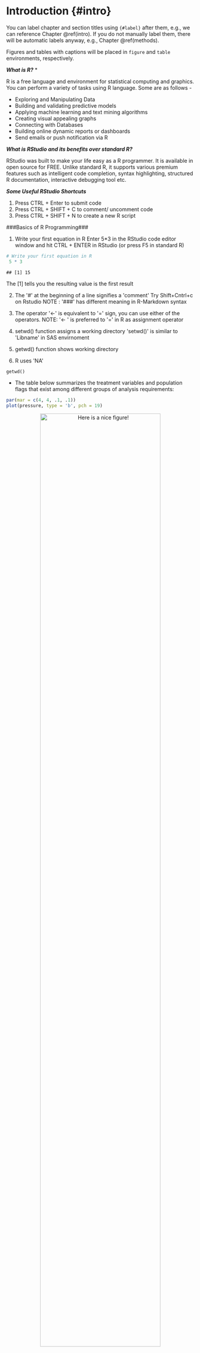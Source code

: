 # Introduction {#intro}

You can label chapter and section titles using `{#label}` after them, e.g., we can reference Chapter \@ref(intro). If you do not manually label them, there will be automatic labels anyway, e.g., Chapter \@ref(methods).

Figures and tables with captions will be placed in `figure` and `table` environments, respectively.

***What is R?*** \*

R is a free language and environment for statistical computing and graphics. You can perform a variety of tasks using R language. Some are as follows -

-   Exploring and Manipulating Data
-   Building and validating predictive models
-   Applying machine learning and text mining algorithms
-   Creating visual appealing graphs
-   Connecting with Databases
-   Building online dynamic reports or dashboards
-   Send emails or push notification via R

***What is RStudio and its benefits over standard R?***

RStudio was built to make your life easy as a R programmer. It is available in open source for FREE. Unlike standard R, it supports various premium features such as intelligent code completion, syntax highlighting, structured R documentation, interactive debugging tool etc.

***Some Useful RStudio Shortcuts***

1.  Press CTRL + Enter to submit code
2.  Press CTRL + SHIFT + C to comment/ uncomment code
3.  Press CTRL + SHIFT + N to create a new R script

\#\#\#Basics of R Programming\#\#\#

1.  Write your first equation in R Enter 5\*3 in the RStudio code editor window and hit CTRL + ENTER in RStudio (or press F5 in standard R)


```r
# Write your first equation in R 
 5 * 3 
```

```
## [1] 15
```

The [1] tells you the resulting value is the first result

2.  The '\#' at the beginning of a line signifies a 'comment' Try Shift+Cntrl+c on Rstudio NOTE : '\#\#\#' has different meaning in R-Markdown syntax

3.  The operator '\<-' is equivalent to '=' sign, you can use either of the operators. NOTE: '\<- ' is preferred to '=' in R as assignment operator

4.  setwd() function assigns a working directory 'setwd()' is similar to 'Libname' in SAS envirnoment

5.  getwd() function shows working directory

6.  R uses 'NA'

``` {.{.{.{.{.{.{.{.{.{.{.{.{r#setwd(\\\\\\\\\\\\\\\\\\\\\\\\\\\\\\\\\\\\\\\\\\\\\\\\\\\\\\\\\\\\\\\\\\\\\\\\\\\\\\\\\\\\\\\\\\\\\\\\\\\\\\\\\\\\\\\\\\\\\\\\\\\\\\\\\\\\\\\\\\\\\\\\\\\\\\\\\\\\\\\\\\\\\\\\\\\\\\\\\\\\\\\\\\\\\\\\\\\\\\\\\\\\\\\\\\\\\\\\\\\\\\\\\\\\\\\\\\\\\\\\\\\\\\\\\\\\\\\\\\\\\\\\\\\\\\\\\\\\\\\\\\\\\\\\\\\\\\\\\\\\\\\\\\\\\\\\\\\\\\\\\\\\\\\\\\\\\\\\\\\\\\\\\\\\\\\\\\\\\\\\\\\\\\\\\\\\\\\\\\\\\\\\\\\\\\\\\\\\\\\\\\\\\\\\\\\\\\\\\\\\\\\\\\\\\\\\\\\\\\\\\\\\\\\\\\\\\\\\\\\\\\\\\\\\\\\\\\\\\\\\\\\\\\\\\\\\\\\\\\\\\\\\\\\\\\\\\\\\\\\\\\\\\\\\\\\\\\\\\\\\\\\\\\\\\\\\\\\\\\\\\\\\\\\\\\\\\\\\\\\\\\\\\\\\\\\\\\\\\\\\\\\\\\\\\\\\\\\\\\\\\\\\\\\\\\\\\\\\\\\\\\\\\\\\\\\\\\\\\\\\\\\\\\\\\\\\\\\\\\\\\\\\\\\\\\\\\\\\\\\\\\\\\\\\\\\\\\\\\\\\\\\\\\\\\\\\\\\\\\\\\\\\\\\\\\\\\\\\\\\\\\\\\\\\\\\\\\\\\\\\\\\\\\\\\\\\\\\\\\\\\\\\\\\\\\\\\\\\\\\\\\\\\\\\\\\\\\\\\\\\\\\\\\\\\\\\\\\\\\\\\\\\\\\\\\\\\\\\\\\\\\\\\\\\\\\\\\\\\\\\\\\\\\\\\\\\\\\\\\\\\\\\\\\\\\\\\\\\\\\\\\\\\\\\\\\\\\\\\\\\\\\\\\\\\\\\\\\\\\\\\\\\\\\\\\\\\\\\\\\\\\\\\\\\\\\\\\\\\\\\\\\\\\\\\\\\\\\\\\\\\\\\\\\\\\\\\\\\\\\\\\\\\\\\\\\\\\\\\\\\\\\\\\\\\\\\\\\\\\\\\\\\\\\\\\\\\\\\\\\\\\\\\\\\\\\\\\\\\\\\\\\\\\\\\\\\\\\\\\\\\\\\\\\\\\\\\\\\\\\\\\\\\\\\\\\\\\\\\\\\\\\\\\\\\\\\\\\\\\\\\\\\\\\\\\\\\\\\\\\\\\\\\\\\\\\\\\\\\\\\\\\\\\\\\\\\\\\\\\\\\\\\\\\\\\\\\\\\\\\\\\\\\\\\\\\\\\\\\\\\\\\\\\\\\\\\\\\\\\\\\\\\\\\\\\\\\\\\\\\\\\\\\\\\\\\\\\\\\\\\\\\\\\\\\\\\\\\\\\\\\\\\\\\\\\\\\\\\\\\\\\\\\\\\\\\\\\\\\\\\\\\\\\\\\\\\\\\\\\\\\\\\\\\\\\\\\\\\\\\\\\\\\\\\\\\\\\\\\\\\\\\\\\\\\\\\\\\\\\\\\\\\\\\\\\\\\\\\\\\\\\\\\\\\\\\\\\\\\\\\\\\\\\\\\\\\\\\\\\\\\\\\\\\\\\\\\\\\\\\\\\\\\\\\\\\\\\\\\\\\\\\\\\\\\\\\\\\\\\\\\\\\\\\\\\\\\\\\\\\\\\\\\\\\\\\\\\\\\\\\\\\\\\\\\\\\\\\\\\\\\\\\\\\\\\\\\\\\\\\\\\\\\\\\\\\\\\\\\\\\\\\\\\\\\\\\\\\\\\\\\\\\\\\\\\\\\\\\\\\\\\\\\\\\\\\\\\\\\\\\\\\\\\\\\\\\\\\\\\\\\\\\\\\\\\\\\\\\\\\\\\\\\\\\\\\\\\\\\\\\\\\\\\\\\\\\\\\\\\\\\\\\\\\\\\\\\\\\\\\\\\\\\\\\\\\\\\\\\\\\\\\\\\\\\\\\\\\\\\\\\\\\\\\\\\\\\\\\\\\\\\\\\\\\\\\\\\\\\\\\\\\\\\\\\\\\\\\\\\\\\\\\\\\\\\\\\\\\\\\\\\\\\\\\\\\\\\\\\\\\\\\\\\\\\\\\\\\\\\\\\\\\\\\\\\\\\\\\\\\\\\\\\\\\\\\\\\\\\\\\\\\\\\\\\\\\\\\\\\\\\\\\\\\\\\\\\\\\\\\\\\\\\\\\\\\\\\\\\\\\\\\\\\\\\\\\\\\\\\\\\\\\\\\\\\\\\\\\\\\\\\\\\\\\\\\\\\\\\\\\\\\\\\\\\\\\\\\\\\\\\\\\\\\\\\\\\\\\\\\\\\\\\\\\\\\\\\\\\\\\\\\\\\\\\\\\\\\\\\\\\\\\\\\\\\\\\\\\\\\\\\\\\\\\\\\\\\\\\\\\\\\\\\\\\\\\\\\\\\\\\\\\\\\\\\\\\\\\\\\\\\\\\\\\\\\\\\\\\\\\\\\\\\\\\\\\\\\\\\\\\\\\\\\\\\\\\\\\\\\\\\\\\\\\\\\\\\\\\\\\\\\\\\\\\\\\\\\\\\\\\\\\\\\\\\\\\\\\\\\\\\\\\\\\\\\\\\\\\\\\\\\\\\\\\\\\\\\\\\\\\\\\\\\\\\\\\\\\\\\\\\\\\\\\\\\\\\\\\\\\\\\\\\\\\\\\\\\\\\\\\\\\\\\\\\\\\\\\\\\\\\\\\\\\\\\\\\\\\\\\\\\\\\\\\\\\\\\\\\\\\\\\\\\\\\\\\\\\\\\\\\\\\\\\\\\\\\\\\\\\\\\\\\\\\\\\\\\\\\\\\\\\\\\\\\\\\\\\\\\\\\\\\\\\\\\\\\\\\\\\\\\\\\\\\\\\\\\\\\\\\\\\\\\\\\\\\\\\\\\\\\\\\\\\\\\\\\\\\\\\\\\\\\\\\\\\\\\\\\\\\\\\\\\\\\\\\\\\\\\\\\\\\\\\\\\\\\\\\\\\\\\\\\\\\\\\\\\\\\\\\\\\\\\\\\\\\\\\\\\\\\\\\\\\\\\\\\\\\\\\\\\\\\\\\\\\\\\\\\\\\\\\\\\\\\\\\\\\\\\\\\\\\\\\\\\\\\\\\\\\\\\\\\\\\\\\\\\\\\\\\\\\\\\\\\\\\\\\\\\\\\\\\\\\\\\\\\\\\\\\\\\\\\\\\\\\\\\\\\\\\\\\\\\\\\\\\\\\\\\\\\\\\\\\\\\\\\\\\\\\\\\\\\\\\\\\\\\\\\\\\\\\\\\\\\\\\\\\\\\\\\\\\\\\\\\\\\\\\\\\\\\\\\\\\\\\\\\\\\\\\\\\\\\\\\\\\\\\\\\\\\\\\\\\\\\\\\\\\\\\\\\\\\\\\\\\\\\\\\\\\\\\\\\\\\\\\\\\\\\\\\\\\\\\\\\\\\\\\\\\\\\\\\\\\\\\\\\\\\\\\\\\\\\\\\\\\\\\\\\\\\\\\\\\\\\\\\\\\\\\\\\\\\\\\\\\\\\\\\\\\\\\\\\\\\\\\\\\\\\\\\\\\\\\\\\\\\\\\\\\\\\\\\\\\\\\\\\\\\\\\\\\\\\\\\\\\\\\\\\\\\\\\\\\\\\\\\\\\\\\\\\\\\\\\\\\\\\\\\\\\\\\\\\\\\\\\\\\\\\\\\\\\\\\\\\\\\\\\\\\\\\\\\\\\\\\\\\\\\\\\\\\\\\\\\\\\\\\\\\\\\\\\\\\\\\\\\\\\\\\\\\\\\\\\\\\\\\\\\\\\\\\\\\\\\\\\\\\\\\\\\\\\\\\\\\\\\\\\\\\\\\\\\\\\\\\\\\\\\\\\\\\\\\\\\\\\\\\\\\\\\\\\\\\\\\\\\\\\\\\\\\\\\\\\\\\\\\\\\\\\\\\\\\\\\\\\\\\\\\\\\\\\\\\\\\\\\\\\\\\\\\\\\\\\\\\\\\\\\\\\\\\\\\\\\\\\\\\\\\\\\\\\\\\\\\\\\\\\\\\\\\\\\\\\\\\\\\\\\\\\\\\\\\\\\\\\\\\\\\\\\\\\\\\\\\\\\\\\\\\\\\\\\\\\\\\\\\\\\\\\\\\\\\\\\\\\\\\\\\\\\\\\\\\\\\\\\\\\\\\\\\\\\\\\\\\\\\\\\\\\\\\\\\\\\\\\\\\\\\\\\\\\\\\\\\\\\\\\\\\\\\\\\\\\\\\\\\\\\\\\\\\\\\\\\\\\\\\\\\\\\\\\\\\\\\\\\\\\\\\\\\\\\\\\\\\\\\"c:/users/tatav/onedrive/desktop/pharama_book/book_example/book_example\\\\\\\\\\\\\\\\\\\\\\\\\\\\\\\\\\\\\\\\\\\\\\\\\\\\\\\\\\\\\\\\\\\\\\\\\\\\\\\\\\\\\\\\\\\\\\\\\\\\\\\\\\\\\\\\\\\\\\\\\\\\\\\\\\\\\\\\\\\\\\\\\\\\\\\\\\\\\\\\\\\\\\\\\\\\\\\\\\\\\\\\\\\\\\\\\\\\\\\\\\\\\\\\\\\\\\\\\\\\\\\\\\\\\\\\\\\\\\\\\\\\\\\\\\\\\\\\\\\\\\\\\\\\\\\\\\\\\\\\\\\\\\\\\\\\\\\\\\\\\\\\\\\\\\\\\\\\\\\\\\\\\\\\\\\\\\\\\\\\\\\\\\\\\\\\\\\\\\\\\\\\\\\\\\\\\\\\\\\\\\\\\\\\\\\\\\\\\\\\\\\\\\\\\\\\\\\\\\\\\\\\\\\\\\\\\\\\\\\\\\\\\\\\\\\\\\\\\\\\\\\\\\\\\\\\\\\\\\\\\\\\\\\\\\\\\\\\\\\\\\\\\\\\\\\\\\\\\\\\\\\\\\\\\\\\\\\\\\\\\\\\\\\\\\\\\\\\\\\\\\\\\\\\\\\\\\\\\\\\\\\\\\\\\\\\\\\\\\\\\\\\\\\\\\\\\\\\\\\\\\\\\\\\\\\\\\\\\\\\\\\\\\\\\\\\\\\\\\\\\\\\\\\\\\\\\\\\\\\\\\\\\\\\\\\\\\\\\\\\\\\\\\\\\\\\\\\\\\\\\\\\\\\\\\\\\\\\\\\\\\\\\\\\\\\\\\\\\\\\\\\\\\\\\\\\\\\\\\\\\\\\\\\\\\\\\\\\\\\\\\\\\\\\\\\\\\\\\\\\\\\\\\\\\\\\\\\\\\\\\\\\\\\\\\\\\\\\\\\\\\\\\\\\\\\\\\\\\\\\\\\\\\\\\\\\\\\\\\\\\\\\\\\\\\\\\\\\\\\\\\\\\\\\\\\\\\\\\\\\\\\\\\\\\\\\\\\\\\\\\\\\\\\\\\\\\\\\\\\\\\\\\\\\\\\\\\\\\\\\\\\\\\\\\\\\\\\\\\\\\\\\\\\\\\\\\\\\\\\\\\\\\\\\\\\\\\\\\\\\\\\\\\\\\\\\\\\\\\\\\\\\\\\\\\\\\\\\\\\\\\\\\\\\\\\\\\\\\\\\\\\\\\\\\\\\\\\\\\\\\\\\\\\\\\\\\\\\\\\\\\\\\\\\\\\\\\\\\\\\\\\\\\\\\\\\\\\\\\\\\\\\\\\\\\\\\\\\\\\\\\\\\\\\\\\\\\\\\\\\\\\\\\\\\\\\\\\\\\\\\\\\\\\\\\\\\\\\\\\\\\\\\\\\\\\\\\\\\\\\\\\\\\\\\\\\\\\\\\\\\\\\\\\\\\\\\\\\\\\\\\\\\\\\\\\\\\\\\\\\\\\\\\\\\\\\\\\\\\\\\\\\\\\\\\\\\\\\\\\\\\\\\\\\\\\\\\\\\\\\\\\\\\\\\\\\\\\\\\\\\\\\\\\\\\\\\\\\\\\\\\\\\\\\\\\\\\\\\\\\\\\\\\\\\\\\\\\\\\\\\\\\\\\\\\\\\\\\\\\\\\\\\\\\\\\\\\\\\\\\\\\\\\\\\\\\\\\\\\\\\\\\\\\\\\\\\\\\\\\\\\\\\\\\\\\\\\\\\\\\\\\\\\\\\\\\\\\\\\\\\\\\\\\\\\\\\\\\\\\\\\\\\\\\\\\\\\\\\\\\\\\\\\\\\\\\\\\\\\\\\\\\\\\\\\\\\\\\\\\\\\\\\\\\\\\\\\\\\\\\\\\\\\\\\\\\\\\\\\\\\\\\\\\\\\\\\\\\\\\\\\\\\\\\\\\\\\\\\\\\\\\\\\\\\\\\\\\\\\\\\\\\\\\\\\\\\\\\\\\\\\\\\\\\\\\\\\\\\\\\\\\\\\\\\\\\\\\\\\\\\\\\\\\\\\\\\\\\\\\\\\\\\\\\\\\\\\\\\\\\\\\\\\\\\\\\\\\\\\\\\\\\\\\\\\\\\\\\\\\\\\\\\\\\\\\\\\\\\\\\\\\\\\\\\\\\\\\\\\\\\\\\\\\\\\\\\\\\\\\\\\\\\\\\\\\\\\\\\\\\\\\\\\\\\\\\\\\\\\\\\\\\\\\\\\\\\\\\\\\\\\\\\\\\\\\\\\\\\\\\\\\\\\\\\\\\\\\\\\\\\\\\\\\\\\\\\\\\\\\\\\\\\\\\\\\\\\\\\\\\\\\\\\\\\\\\\\\\\\\\\\\\\\\\\\\\\\\\\\\\\\\\\\\\\\\\\\\\\\\\\\\\\\\\\\\\\\\\\\\\\\\\\\\\\\\\\\\\\\\\\\\\\\\\\\\\\\\\\\\\\\\\\\\\\\\\\\\\\\\\\\\\\\\\\\\\\\\\\\\\\\\\\\\\\\\\\\\\\\\\\\\\\\\\\\\\\\\\\\\\\\\\\\\\\\\\\\\\\\\\\\\\\\\\\\\\\\\\\\\\\\\\\\\\\\\\\\\\\\\\\\\\\\\\\\\\\\\\\\\\\\\\\\\\\\\\\\\\\\\\\\\\\\\\\\\\\\\\\\\\\\\\\\\\\\\\\\\\\\\\\\\\\\\\\\\\\\\\\\\\\\\\\\\\\\\\\\\\\\\\\\\\\\\\\\\\\\\\\\\\\\\\\\\\\\\\\\\\\\\\\\\\\\\\\\\\\\\\\\\\\\\\\\\\\\\\\\\\\\\\\\\\\\\\\\\\\\\\\\\\\\\\\\\\\\\\\\\\\\\\\\\\\\\\\\\\\\\\\\\\\\\\\\\\\\\\\\\\\\\\\\\\\\\\\\\\\\\\\\\\\\\\\\\\\\\\\\\\\\\\\\\\\\\\\\\\\\\\\\\\\\\\\\\\\\\\\\\\\\\\\\\\\\\\\\\\\\\\\\\\\\\\\\\\\\\\\\\\\\\\\\\\\\\\\\\\\\\\\\\\\\\\\\\\\\\\\\\\\\\\\\\\\\\\\\\\\\\\\\\\\\\\\\\\\\\\\\\\\\\\\\\\\\\\\\\\\\\\\\\\\\\\\\\\\\\\\\\\\\\\\\\\\\\\\\\\\\\\\\\\\\\\\\\\\\\\\\\\\\\\\\\\\\\\\\\\\\\\\\\\\\\\\\\\\\\\\\\\\\\\\\\\\\\\\\\\\\\\\\\\\\\\\\\\\\\\\\\\\\\\\\\\\\\\\\\\\\\\\\\\\\\\\\\\\\\\\\\\\\\\\\\\\\\\\\\\\\\\\\\\\\\\\\\\\\\\\\\\\\\\\\\\\\\\\\\\\\\\\\\\\\\\\\\\\\\\\\\\\\\\\\\\\\\\\\\\\\\\\\\\\\\\\\\\\\\\\\\\\\\\\\\\\\\\\\\\\\\\\\\\\\\\\\\\\\\\\\\\\\\\\\\\\\\\\\\\\\\\\\\\\\\\\\\\\\\\\\\\\\\\\\\\\\\\\\\\\\\\\\\\\\\\\\\\\\\\\\\\\\\\\\\\\\\\\\\\\\\\\\\\\\\\\\\\\\\\\\\\\\\\\\\\\\\\\\\\\\\\\\\\\\\\\\\\\\\\\\\\\\\\\\\\\\\\\\\\\\\\\\\\\\\\\\\\\\\\\\\\\\\\\\\\\\\\\\\\\\\\\\\\\\\\\\\\\\\\\\\\\\\\\\\\\\\\\\\\\\\\\\\\\\\\\\\\\\\\\\\\\\\\\\\\\\\\\\\\\\\\\\\\\\\\\\\\\\\\\\\\\\\\\\\\\\\\\\\\\\\\\\\\\\\\\\\\\\\\\\\\\\\\\\\\\\\\\\\\\\\\\\\\\\\\\\\\\\\\\\\\\\\\\\\\\\\\\\\\\\\\\\\\\\\\\\\\\\\\\\\\\\\\\\\\\\\\\\\\\\\\\\\\\\\\\\\\\\\\\\\\\\\\\\\\\\\\\\\\\\\\\\\\\\\\\\\\\\\\\\\\\\\\\\\\\\\\\\\\\\\\\\\\\\\\\\\\\\\\\\\\\\\\\\\\\\\\\\\\\\\\\\\\\\\\\\\\\\\\\\\\\\\\\\\\\\\\\\\\\\\\\\\\\\\\\\\\\\\\\\\\\\\\\\\\\\\\\\\\\\\\\\\\\\\\\\\\\\\\\\\\\\\\\\\\\\\\\\\\\\\\\\\\\\\\\\\\\\\\\\\\\\\\\\\\\\\\\\\\\\\\\\\\\\\\\\\\\\\\\\\\\\\\\\\\\\\\\\\\\\\\\\\\\\\\\\\\\\\\\\\\\\\\\\\\\\\\\\\\\\\\\\\\\\\\\\\\\\\\\\\\\\\\\\\\\\\\\\\\\\\")}}}}}}}}}}}}
getwd()
```

-   The table below summarizes the treatment variables and population flags that exist among different groups of analysis requirements:


```r
par(mar = c(4, 4, .1, .1))
plot(pressure, type = 'b', pch = 19)
```

<div class="figure" style="text-align: center">
<img src="01-intro_files/figure-html/nice-fig-1.png" alt="Here is a nice figure!" width="80%" />
<p class="caption">(\#fig:nice-fig)Here is a nice figure!</p>
</div>

Reference a figure by its code chunk label with the `fig:` prefix, e.g., see Figure \@ref(fig:nice-fig). Similarly, you can reference tables generated from `knitr::kable()`, e.g., see Table \@ref(tab:nice-tab).


```r
knitr::kable(
  head(iris, 20), caption = 'Here is a nice table!',
  booktabs = TRUE
)
```



Table: (\#tab:nice-tab)Here is a nice table!

| Sepal.Length| Sepal.Width| Petal.Length| Petal.Width|Species |
|------------:|-----------:|------------:|-----------:|:-------|
|          5.1|         3.5|          1.4|         0.2|setosa  |
|          4.9|         3.0|          1.4|         0.2|setosa  |
|          4.7|         3.2|          1.3|         0.2|setosa  |
|          4.6|         3.1|          1.5|         0.2|setosa  |
|          5.0|         3.6|          1.4|         0.2|setosa  |
|          5.4|         3.9|          1.7|         0.4|setosa  |
|          4.6|         3.4|          1.4|         0.3|setosa  |
|          5.0|         3.4|          1.5|         0.2|setosa  |
|          4.4|         2.9|          1.4|         0.2|setosa  |
|          4.9|         3.1|          1.5|         0.1|setosa  |
|          5.4|         3.7|          1.5|         0.2|setosa  |
|          4.8|         3.4|          1.6|         0.2|setosa  |
|          4.8|         3.0|          1.4|         0.1|setosa  |
|          4.3|         3.0|          1.1|         0.1|setosa  |
|          5.8|         4.0|          1.2|         0.2|setosa  |
|          5.7|         4.4|          1.5|         0.4|setosa  |
|          5.4|         3.9|          1.3|         0.4|setosa  |
|          5.1|         3.5|          1.4|         0.3|setosa  |
|          5.7|         3.8|          1.7|         0.3|setosa  |
|          5.1|         3.8|          1.5|         0.3|setosa  |


```r
adsl <- clinicalfd::adsl 
head(adsl)
```

```
##        studyid     usubjid subjid siteid sitegr1                  arm
## 1 CDISCPILOT01 01-701-1015   1015    701     701              Placebo
## 2 CDISCPILOT01 01-701-1023   1023    701     701              Placebo
## 3 CDISCPILOT01 01-701-1028   1028    701     701 Xanomeline High Dose
## 4 CDISCPILOT01 01-701-1033   1033    701     701  Xanomeline Low Dose
## 5 CDISCPILOT01 01-701-1034   1034    701     701 Xanomeline High Dose
## 6 CDISCPILOT01 01-701-1047   1047    701     701              Placebo
##                 trt01p trt01pn               trt01a trt01an     trtsdt
## 1              Placebo       0              Placebo       0 2014-01-02
## 2              Placebo       0              Placebo       0 2012-08-05
## 3 Xanomeline High Dose      81 Xanomeline High Dose      81 2013-07-19
## 4  Xanomeline Low Dose      54  Xanomeline Low Dose      54 2014-03-18
## 5 Xanomeline High Dose      81 Xanomeline High Dose      81 2014-07-01
## 6              Placebo       0              Placebo       0 2013-02-12
##       trtedt trtdur avgdd cumdose age agegr1 agegr1n  ageu  race racen sex
## 1 2014-07-02    182   0.0       0  63    <65       1 YEARS WHITE     1   F
## 2 2012-09-01     28   0.0       0  64    <65       1 YEARS WHITE     1   M
## 3 2014-01-14    180  77.7   13986  71  65-80       2 YEARS WHITE     1   M
## 4 2014-03-31     14  54.0     756  74  65-80       2 YEARS WHITE     1   M
## 5 2014-12-30    183  76.9   14067  77  65-80       2 YEARS WHITE     1   F
## 6 2013-03-09     26   0.0       0  85    >80       3 YEARS WHITE     1   F
##                   ethnic saffl ittfl efffl comp8fl comp16fl comp24fl disconfl
## 1     HISPANIC OR LATINO     Y     Y     Y       Y        Y        Y         
## 2     HISPANIC OR LATINO     Y     Y     Y       N        N        N        Y
## 3 NOT HISPANIC OR LATINO     Y     Y     Y       Y        Y        Y         
## 4 NOT HISPANIC OR LATINO     Y     Y     Y       N        N        N        Y
## 5 NOT HISPANIC OR LATINO     Y     Y     Y       Y        Y        Y         
## 6 NOT HISPANIC OR LATINO     Y     Y     Y       N        N        N        Y
##   dsraefl dthfl bmibl bmiblgr1 heightbl weightbl educlvl   disonsdt durdis
## 1                25.1   25-<30    147.3     54.4      16 2010-04-30   43.9
## 2       Y        30.4     >=30    162.6     80.3      14 2006-03-11   76.4
## 3                31.4     >=30    177.8     99.3      16 2009-12-16   42.8
## 4                28.8   25-<30    175.3     88.5      12 2009-08-02   55.3
## 5                26.1   25-<30    154.9     62.6       9 2011-09-29   32.9
## 6       Y        30.4     >=30    148.6     67.1       8 2009-07-26   42.0
##   durdsgr1   visit1dt    rfstdtc    rfendtc visnumen     rfendt
## 1     >=12 2013-12-26 2014-01-02 2014-07-02       12 2014-07-02
## 2     >=12 2012-07-22 2012-08-05 2012-09-02        5 2012-09-02
## 3     >=12 2013-07-11 2013-07-19 2014-01-14       12 2014-01-14
## 4     >=12 2014-03-10 2014-03-18 2014-04-14        5 2014-04-14
## 5     >=12 2014-06-24 2014-07-01 2014-12-30       12 2014-12-30
## 6     >=12 2013-01-22 2013-02-12 2013-03-29        6 2013-03-29
##                       dcdecod         dcreascd mmsetot
## 1                   COMPLETED        Completed      23
## 2               ADVERSE EVENT    Adverse Event      23
## 3                   COMPLETED        Completed      23
## 4 STUDY TERMINATED BY SPONSOR Sponsor Decision      23
## 5                   COMPLETED        Completed      21
## 6               ADVERSE EVENT    Adverse Event      23
```

# **Study CDISC Pilot01 Guide**

**Note on Input Data Sources**

The analysis files for this study were derived from the submitted SDTM files. SDTM files were prepared from CRF data according to version 3.1.2 of the SDTM IG (with amendment 1).

No non-CRF or non-SDTM data were used to create the ADaM data.

The datasets include only subjects who were enrolled in the study. Subjects who failed screening criteria were not included in analysis datasets.

**Where to Find Key Data**

**Demographics and Populations**

The ADSL (Subject Level Analysis Data) dataset contains all subject-level variables for demographics, subject characteristics, and population flags.

[**Safety**]{.ul}

Key safety data are found in the datasets

-   ADAE (Adverse Events Analysis Data),

-   ADLBC (Laboratory Results Chemistry Analysis Data),

-   ADLBH (Laboratory Results Hematology Analysis Data),

-   ADLBHY (Laboratory Results Hy's Rule Analysis Data),

-   ADVS (Vital Signs Analysis Dataset).

-   ADTTE is specifically for safety analyses of the time to the first dermatologic AE. Dermatologic AEs are considered an adverse event of special interest.

    [**Efficacy**]{.ul}

    Study CDISCPilot01 has two primary endpoints,

    the Alzheimer's Disease Assessment Scale - Cognitive Subscale, total of 11 items [ADAS-Cog (11)] at Week 24 and the Video-referenced Clinician's Interview-based Impression of Change (CIBIC+) at Week 24.

    > **`All ADAS-Cog data, including the first primary endpoint, can be found in the dataset ADQSADAS.`**
    >
    > **`All CIBIC+ data, including the second primary endpoint, can be found in the dataset ADQSCIBC.`**
    >
    > **`Mean Revised Neuropsychiatric Inventory (NPI-X) data are considered secondary. These data can be found in the dataset ADQSNPIX.`**

    **Protocol Deviations**

    Protocol deviations were not reported in the source database and have not been incorporated into the SDTM data. As a result, such data do not exist among the analysis data.

    **Core Variables**

    The following core variables were merged from ADSL into all analysis datasets: [STUDYID, SITEID, USUBJID, TRTSDT, TRTEDT, AGE, AGEGR1, AGEGR1N, SEX, RACE, and RACEN.]{.ul}

    The table below summarizes the treatment variables and population flags that exist among different groups of analysis requirements:

    +------------------------------+---------------------------------+--------------------------------------+
    | Dataset(s)                   | Treatment Variables             | **Population Flags**                 |
    +==============================+=================================+======================================+
    | ADSL                         | TRT01P, TRT01PN, TRT01A,TRT01AN | SAFFL, DSRAEFL,ITTFL, EFFFL,COMP24FL |
    +------------------------------+---------------------------------+--------------------------------------+
    | ADAE                         | TRTA, TRTAN                     | SAFFL                                |
    +------------------------------+---------------------------------+--------------------------------------+
    | ADLBH,ADLBC, ADLBHY          | TRTP, TRTPN, TRTA,TRTAN         | SAFFL,COMP24FL,DSRAEFL               |
    +------------------------------+---------------------------------+--------------------------------------+
    | ADVS                         | TRTP, TRTPN, TRTA,TRTAN         | SAFFL                                |
    +------------------------------+---------------------------------+--------------------------------------+
    | ADTTE                        | TRTP, TRTA, TRTAN               | SAFFL                                |
    +------------------------------+---------------------------------+--------------------------------------+
    | ADQSADAS, ADQSNPIX, ADQSCIBC | TRTP, TRTPN                     | ITTFL, EFFFL,COMP24FL                |
    +------------------------------+---------------------------------+--------------------------------------+

    Treatment variable values are based on the numeric dose level (i.e., 0, 54, 81) to avoid the need for a separate variable that contains the treatment dose.
